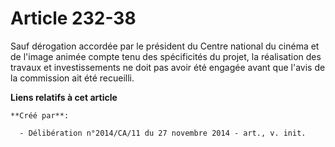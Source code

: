 # Article 232-38

Sauf dérogation accordée par le président du Centre national du cinéma et de l'image animée compte tenu des spécificités du
projet, la réalisation des travaux et investissements ne doit pas avoir été engagée avant que l'avis de la commission ait été
recueilli.

**Liens relatifs à cet article**

	**Créé par**:

	  - Délibération n°2014/CA/11 du 27 novembre 2014 - art., v. init.
